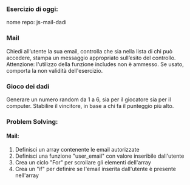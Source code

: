 ### Esercizio di oggi:
nome repo: js-mail-dadi

### Mail
Chiedi all’utente la sua email,
controlla che sia nella lista di chi può accedere,
stampa un messaggio appropriato sull’esito del controllo.
Attenzione: l'utilizzo della funzione includes non è ammesso. Se usato, comporta la non validità dell'esercizio.

### Gioco dei dadi
Generare un numero random da 1 a 6, sia per il giocatore sia per il computer.
Stabilire il vincitore, in base a chi fa il punteggio più alto.

### Problem Solving:
#### Mail:
1. Definisci un array contenente le email autorizzate
2. Definisci una funzione "user_email" con valore inseribile dall'utente
3. Crea un ciclo "For" per scrollare gli elementi dell'array
4. Crea un "if" per definire se l'email inserita dall'utente è presente nell'array

